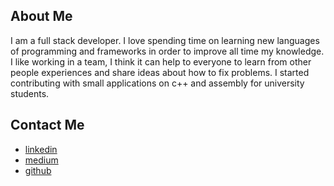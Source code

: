 ## About Me
I am a full stack developer. I love spending time on learning new languages of programming and frameworks in order to improve all time my knowledge. I like working in a team, I think it can help to everyone to learn from other people experiences and share ideas about how to fix problems. I started contributing with small applications on c++ and assembly for university students.

## Contact Me
* [linkedin](https://ar.linkedin.com/in/emmanuellazarte)
* [medium](https://medium.com/@emmanuel.lazarte.011)
* [github](https://github.com/neverkas/)
